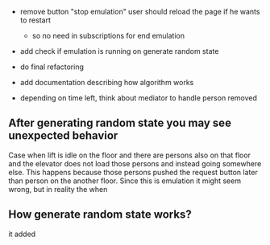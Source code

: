 - remove button "stop emulation" user should reload the page if he wants to restart
  - so no need in subscriptions for end emulation
- add check if emulation is running on generate random state

- do final refactoring

- add documentation describing how algorithm works

- depending on time left, think about mediator to handle person removed

## After generating random state you may see unexpected behavior

Case when lift is idle on the floor and there are persons also on that floor and the elevator does not load those persons and instead going somewhere else. This happens because those persons pushed the request button later than person on the another floor.
Since this is emulation it might seem wrong, but in reality the when

## How generate random state works?

it added

